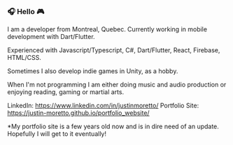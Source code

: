 ### 🎧 Hello 🎮

I am a developer from Montreal, Quebec. Currently working in mobile development with Dart/Flutter.

Experienced with Javascript/Typescript, C#, Dart/Flutter, React, Firebase, HTML/CSS.

Sometimes I also develop indie games in Unity, as a hobby.

When I'm not programming I am either doing music and audio production or enjoying reading, gaming or martial arts.

LinkedIn: https://www.linkedin.com/in/justinmoretto/
Portfolio Site: https://justin-moretto.github.io/portfolio_website/

*My portfolio site is a few years old now and is in dire need of an update. Hopefully I will get to it eventually!
